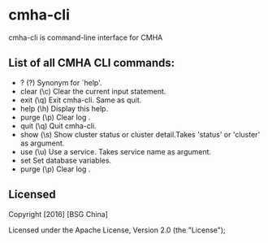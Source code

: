 # cmha-cli
cmha-cli is command-line interface for CMHA

## List of all CMHA CLI commands:

-  ?      (\?)  Synonym for `help'.
-  clear  (\c)  Clear the current input statement.
-  exit   (\q)  Exit cmha-cli. Same as quit.
-  help   (\h)  Display this help.
-  purge  (\p)  Clear log .
-  quit   (\q)  Quit cmha-cli.
-  show   (\s)  Show cluster status or cluster detail.Takes 'status' or 'cluster' as argument.
-  use    (\u)  Use a service. Takes service name as argument.
-  set          Set database variables.
-  purge  (\p)  Clear log .

## Licensed
Copyright [2016] [BSG China]


Licensed under the Apache License, Version 2.0 (the "License");


